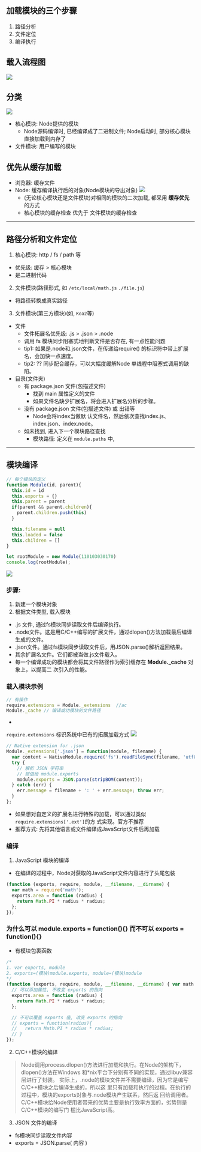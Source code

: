 <style>img {max-width: 400px} .w4{max-width: 400px}.w5{max-width: 500px}</style>





## 加载模块的三个步骤
1. 路径分析
2. 文件定位
3. 编译执行

## 载入流程图
![](https://tva1.sinaimg.cn/large/006y8mN6ly1g9cd9miy3uj30db0gpwet.jpg)


## 分类
![](https://tva1.sinaimg.cn/large/006y8mN6ly1g9brpg1o22j33340q0wja.jpg)
* 核心模块: Node提供的模块
  * Node源码编译时, 已经编译成了二进制文件; Node启动时, 部分核心模块直接加载到内存了
* 文件模块: 用户编写的模块  


## 优先从缓存加载
* 浏览器: 缓存文件
* Node: 缓存编译执行后的对象(Node模块的导出对象)
  ![](https://tva1.sinaimg.cn/large/006y8mN6ly1g9brv21bm9j30qi0n63zx.jpg)
  * (无论核心模块还是文件模块)对相同的模块的二次加载, 都采用 **缓存优先** 的方式
  * 核心模块的缓存检查 优先于 文件模块的缓存检查



***

## 路径分析和文件定位
1. 核心模块: http / fs / path 等
  * 优先级: 缓存 > 核心模块
  * 是二进制代码

2. 文件模块(路径形式, 如 `/etc/local/math.js` `./file.js`)
  * 将路径转换成真实路径

3. 文件模块(第三方模块)(如, `Koa2`等)  
  * 文件
    * 文件拓展名优先级: .js > .json > .node
    * 调用 fs 模块同步阻塞式地判断文件是否存在, 有一点性能问题
    * tip1: 如果是.node和.json文件，在传递给require() 的标识符中带上扩展名，会加快一点速度。
    * tip2: ?? 同步配合缓存，可以大幅度缓解Node 单线程中阻塞式调用的缺陷。
  * 目录(文件夹)
    * 有 package.json 文件(包描述文件)
      * 找到 main 属性定义的文件
      * 如果文件名缺少扩展名，将会进入扩展名分析的步骤。
    * 没有 package.json 文件(包描述文件) 或 出错等
      * Node会将index当做默 认文件名，然后依次查找index.js、index.json、index.node。
    * 如未找到, 进入下一个模块路径查找
      * 模块路径: 定义在 `module.paths` 中, 
    


*** 


## 模块编译

```js
// 每个模块的定义
function Module(id, parent){
  this.id = id
  this.exports = {}
  this.parent = parent
  if(parent && parent.children){
    parent.children.push(this)
  }

  this.filename = null
  this.loaded = false
  this.children = []
}

let rootModule = new Module(110103030170)
console.log(rootModule);
```
![](https://tva1.sinaimg.cn/large/006y8mN6ly1g9cc4eef7nj30ni07iwei.jpg)

### 步骤: 
1. 新建一个模块对象
2. 根据文件类型, 载入模块
  * .js 文件, 通过fs模块同步读取文件后编译执行。
  * .node文件。这是用C/C++编写的扩展文件，通过dlopen()方法加载最后编译生成的文件。 
  * .json文件。通过fs模块同步读取文件后，用JSON.parse()解析返回结果。
  * 其余扩展名文件。它们都被当做.js文件载入。
  * 每一个编译成功的模块都会将其文件路径作为索引缓存在 **Module._cache** 对象上，以提高二 次引入的性能。


### 载入模块示例
```js
// 有操作
require.extensions = Module._extensions  //ac
Module._cache // 编译成功模块的文件路径
```
* 
`require.extensions` 标识系统中已有的拓展加载方式
  ![](https://tva1.sinaimg.cn/large/006y8mN6ly1g9ccnzabhoj30io050a9x.jpg)

```js
// Native extension for .json
Module._extensions['.json'] = function(module, filename) {
  var content = NativeModule.require('fs').readFileSync(filename, 'utf8'); 
  try {
    // 解析 JSON 字符串
    // 赋值给 module.exports
    module.exports = JSON.parse(stripBOM(content));
  } catch (err) {
    err.message = filename + ': ' + err.message; throw err;
  }
};
```
* 如果想对自定义的扩展名进行特殊的加载，可以通过类似`require.extensions['.ext']`的方
式实现。官方不推荐
* 推荐方式: 先将其他语言或文件编译成JavaScript文件后再加载

### 编译
1. JavaScript 模块的编译
* 在编译的过程中，Node对获取的JavaScript文件内容进行了头尾包装
```js
(function (exports, require, module, __filename, __dirname) { 
  var math = require('math');
  exports.area = function (radius) {
    return Math.PI * radius * radius; 
  };
});
```


### 为什么可以 module.exports = function(){} 而不可以 exports = function(){}
* 有模块包裹函数
```js
/*
1. var exports, module
2. exports=(模块)module.exports, module=(模块)module
*/
(function (exports, require, module, __filename, __dirname) { var math = require('math');
  // 可以添加属性, 不改变 exports 的指向
  exports.area = function (radius) {
    return Math.PI * radius * radius; 
  };

  // 不可以覆盖 exports 值, 改变 exports 的指向
  // exports = function(radius){
  //   return Math.PI * radius * radius; 
  // }
});
```

2. C/C++模块的编译
> Node调用process.dlopen()方法进行加载和执行。在Node的架构下，dlopen()方法在Windows 和*nix平台下分别有不同的实现，通过libuv兼容层进行了封装。
实际上，.node的模块文件并不需要编译，因为它是编写C/C++模块之后编译生成的，所以这 里只有加载和执行的过程。在执行的过程中，模块的exports对象与.node模块产生联系，然后返 回给调用者。
C/C++模块给Node使用者带来的优势主要是执行效率方面的，劣势则是C/C++模块的编写门 槛比JavaScript高。

3. JSON 文件的编译
  * fs模块同步读取文件内容
  * exports = JSON.parse( 内容 )